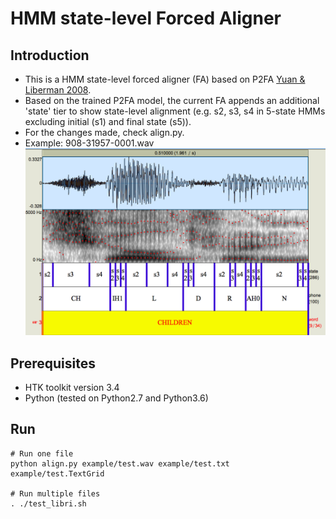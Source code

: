# HMM state-level Forced Aligner 

## Introduction
- This is a HMM state-level forced aligner (FA) based on P2FA [Yuan & Liberman 2008](http://www.ling.upenn.edu/~jiahong/publications/c09.pdf).
- Based on the trained P2FA model, the current FA appends an additional 'state' tier to show state-level alignment (e.g. s2, s3, s4 in 5-state HMMs excluding initial (s1) and final state (s5)).
- For the changes made, check align.py.
- Example: 908-31957-0001.wav
![](https://github.com/jaekookang/p2fa_state_aligner/blob/master/_tmp/example.png?raw=true)

## Prerequisites
- HTK toolkit version 3.4
- Python (tested on Python2.7 and Python3.6)

## Run
```shell
# Run one file
python align.py example/test.wav example/test.txt example/test.TextGrid

# Run multiple files
. ./test_libri.sh
```